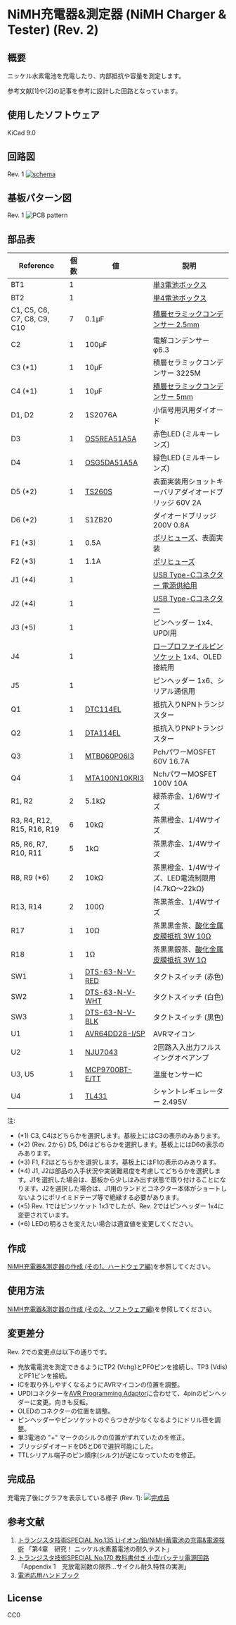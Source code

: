 # NiMH充電器&測定器 (NiMH Charger & Tester) (Rev. 2)

## 概要

ニッケル水素電池を充電したり、内部抵抗や容量を測定します。

参考文献\[1\]や\[2\]の記事を参考に設計した回路となっています。


## 使用したソフトウェア

KiCad 9.0


## 回路図

Rev. 1
[![schema](https://raw.githubusercontent.com/k-takata/PCB_NiMH_Charger_Tester/master/images/schema.png)](https://raw.githubusercontent.com/k-takata/PCB_NiMH_Charger_Tester/master/images/schema.pdf)


## 基板パターン図

Rev. 1
![PCB pattern](https://raw.githubusercontent.com/k-takata/PCB_NiMH_Charger_Tester/master/images/pcb-pattern.png)


## 部品表

| Reference                 |個数|値    | 説明 |
|---------------------------|----|------|------|
|BT1                        |   1|      |[単3電池ボックス](https://akizukidenshi.com/catalog/g/g100308/)|
|BT2                        |   1|      |[単4電池ボックス](https://akizukidenshi.com/catalog/g/g102670/)|
|C1, C5, C6, C7, C8, C9, C10|   7|0.1μF|[積層セラミックコンデンサー 2.5mm](https://akizukidenshi.com/catalog/g/g113582/)|
|C2                         |   1|100μF|電解コンデンサー φ6.3|
|C3 (\*1)                   |   1| 10μF|積層セラミックコンデンサー 3225M|
|C4 (\*1)                   |   1| 10μF|[積層セラミックコンデンサー 5mm](https://akizukidenshi.com/catalog/g/g103095/)|
|D1, D2                     |   2|1S2076A|小信号用汎用ダイオード|
|D3                         |   1|[OS5REA51A5A](https://akizukidenshi.com/catalog/g/g114209/)|赤色LED (ミルキーレンズ)|
|D4                         |   1|[OSG5DA51A5A](https://akizukidenshi.com/catalog/g/g114207/)|緑色LED (ミルキーレンズ)|
|D5 (\*2)                   |   1|[TS260S](https://akizukidenshi.com/catalog/g/g115166/)|表面実装用ショットキーバリアダイオードブリッジ 60V 2A|
|D6 (\*2)                   |   1|S1ZB20|ダイオードブリッジ 200V 0.8A|
|F1 (\*3)                   |   1|  0.5A|[ポリヒューズ](https://akizukidenshi.com/catalog/g/g115300/)、表面実装|
|F2 (\*3)                   |   1|  1.1A|[ポリヒューズ](https://akizukidenshi.com/catalog/g/g100507/)|
|J1 (\*4)                   |   1|      |[USB Type-Cコネクター 電源供給用](https://akizukidenshi.com/catalog/g/g116438/)|
|J2 (\*4)                   |   1|      |[USB Type-Cコネクター](https://akizukidenshi.com/catalog/g/g114356/)|
|J3 (\*5)                   |   1|      |ピンヘッダー 1x4、UPDI用|
|J4                         |   1|      |[ロープロファイルピンソケット](https://akizukidenshi.com/catalog/g/g100661/) 1x4、OLED接続用|
|J5                         |   1|      |ピンヘッダー 1x6、シリアル通信用|
|Q1                         |   1|[DTC114EL](https://akizukidenshi.com/catalog/g/g112467/)|抵抗入りNPNトランジスター|
|Q2                         |   1|[DTA114EL](https://akizukidenshi.com/catalog/g/g112464/)|抵抗入りPNPトランジスター|
|Q3                         |   1|[MTB060P06I3](https://akizukidenshi.com/catalog/g/g116095/)|PchパワーMOSFET 60V 16.7A|
|Q4                         |   1|[MTA100N10KRI3](https://akizukidenshi.com/catalog/g/g115847/)|NchパワーMOSFET 100V 10A|
|R1, R2                     |   2|5.1kΩ|緑茶赤金、1/6Wサイズ|
|R3, R4, R12, R15, R16, R19 |   6| 10kΩ|茶黒橙金、1/4Wサイズ|
|R5, R6, R7, R10, R11       |   5|  1kΩ|茶黒赤金、1/4Wサイズ|
|R8, R9 (\*6)               |   2| 10kΩ|茶黒橙金、1/4Wサイズ、LED電流制限用 (4.7kΩ～22kΩ)|
|R13, R14                   |   2| 100Ω|茶黒茶金、1/4Wサイズ|
|R17                        |   1|  10Ω|茶黒黒金茶、[酸化金属皮膜抵抗 3W 10Ω](https://akizukidenshi.com/catalog/g/g111015/)|
|R18                        |   1|   1Ω|茶黒黒銀茶、[酸化金属皮膜抵抗 3W 1Ω](https://akizukidenshi.com/catalog/g/g111013/)|
|SW1                        |   1|[DTS-63-N-V-RED](https://akizukidenshi.com/catalog/g/g103646/)|タクトスイッチ (赤色)|
|SW2                        |   1|[DTS-63-N-V-WHT](https://akizukidenshi.com/catalog/g/g103648/)|タクトスイッチ (白色)|
|SW3                        |   1|[DTS-63-N-V-BLK](https://akizukidenshi.com/catalog/g/g103647/)|タクトスイッチ (黒色)|
|U1                         |   1|[AVR64DD28-I/SP](https://akizukidenshi.com/catalog/g/g118314/)|AVRマイコン|
|U2                         |   1|[NJU7043](https://akizukidenshi.com/catalog/g/g106840/)|2回路入入出力フルスイングオペアンプ|
|U3, U5                     |   1|[MCP9700BT-E/TT](https://akizukidenshi.com/catalog/g/g130948/)|温度センサーIC|
|U4                         |   1|[TL431](https://akizukidenshi.com/catalog/g/g112018/)|シャントレギュレーター 2.495V|

注:
* (\*1) C3, C4はどちらかを選択します。基板上にはC3の表示のみあります。
* (\*2) (Rev. 2から) D5, D6はどちらかを選択します。基板上にはD6の表示のみあります。
* (\*3) F1, F2はどちらかを選択します。基板上にはF1の表示のみあります。
* (\*4) J1, J2は部品の入手状況や実装難易度を考慮してどちらかを選択します。J1を選択した場合は、基板から少しはみ出す状態で取り付けることになります。J2を選択した場合は、J1用のランドとコネクター本体がショートしないようにポリイミドテープ等で絶縁する必要があります。
* (\*5) Rev. 1ではピンソケット 1x3でしたが、Rev. 2ではピンヘッダー 1x4に変更されています。
* (\*6) LEDの明るさを変えたい場合は適宜値を変更してください。


## 作成

[NiMH充電器&測定器の作成 (その1、ハードウェア編)](https://zenn.dev/k_takata/articles/nimh-charger-tester-1)を参照してください。


## 使用方法

[NiMH充電器&測定器の作成 (その2、ソフトウェア編)](https://zenn.dev/k_takata/articles/nimh-charger-tester-2)を参照してください。


## 変更差分

Rev. 2での変更点は以下の通りです。

* 充放電電流を測定できるようにTP2 (Vchg)とPF0ピンを接続し、TP3 (Vdis)とPF1ピンを接続。
* ICを取り外しやすくなるようにAVRマイコンの位置を調整。
* UPDIコネクターを[AVR Programming Adaptor](https://www.microchip.com/en-us/development-tool/AC31S18A)に合わせて、4pinのピンヘッダーに変更。向きも反転。
* OLEDのコネクターの位置を調整。
* ピンヘッダーやピンソケットのぐらつきが少なくなるようにドリル径を調整。
* 単3電池の "+" マークのシルクの位置がずれていたのを修正。
* ブリッジダイオードをD5とD6で選択可能にした。
* TTLシリアル端子のピン順序(シルク)が逆になっていたのを修正。


## 完成品

充電完了後にグラフを表示している様子 (Rev. 1):
[![完成品](https://raw.githubusercontent.com/k-takata/PCB_NiMH_Charger_Tester/master/images/graph-charge-thumb.jpg)](https://raw.githubusercontent.com/k-takata/PCB_NiMH_Charger_Tester/master/images/graph-charge.jpg)


## 参考文献

1. [トランジスタ技術SPECIAL No.135 Liイオン/鉛/NiMH蓄電池の充電&電源技術](https://shop.cqpub.co.jp/hanbai/books/46/46751.html) 「第4章　研究！ ニッケル水素蓄電池の耐久テスト」
2. [トランジスタ技術SPECIAL No.170 教科書付き 小型バッテリ電源回路](https://www.cqpub.co.jp/trs/trsp170.htm) 「Appendix 1　充放電回数の限界…サイクル耐久特性の実測」
3. [電池応用ハンドブック](https://www.cqpub.co.jp/hanbai/books/34/34461.htm)


## License

CC0

